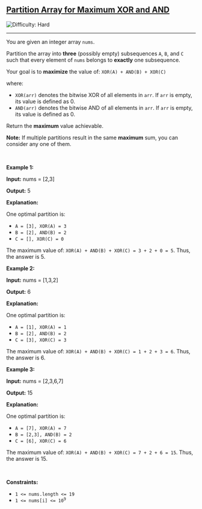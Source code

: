 <h2><a href="https://leetcode.com/problems/partition-array-for-maximum-xor-and-and">Partition Array for Maximum XOR and AND</a></h2> <img src='https://img.shields.io/badge/Difficulty-Hard-red' alt='Difficulty: Hard' /><hr><p>You are given an integer array <code>nums</code>.</p>

<p>Partition the array into <strong>three</strong> (possibly empty) <span data-keyword="subsequence-array">subsequences</span> <code>A</code>, <code>B</code>, and <code>C</code> such that every element of <code>nums</code> belongs to <strong>exactly</strong> one subsequence.</p>

<p>Your goal is to <strong>maximize</strong> the value of: <code>XOR(A) + AND(B) + XOR(C)</code></p>

<p>where:</p>

<ul>
	<li><code>XOR(arr)</code> denotes the bitwise XOR of all elements in <code>arr</code>. If <code>arr</code> is empty, its value is defined as 0.</li>
	<li><code>AND(arr)</code> denotes the bitwise AND of all elements in <code>arr</code>. If <code>arr</code> is empty, its value is defined as 0.</li>
</ul>

<p>Return the <strong>maximum</strong> value achievable.</p>

<p><strong>Note:</strong> If multiple partitions result in the same <strong>maximum</strong> sum, you can consider any one of them.</p>

<p>&nbsp;</p>
<p><strong class="example">Example 1:</strong></p>

<div class="example-block">
<p><strong>Input:</strong> <span class="example-io">nums = [2,3]</span></p>

<p><strong>Output:</strong> <span class="example-io">5</span></p>

<p><strong>Explanation:</strong></p>

<p>One optimal partition is:</p>

<ul>
	<li><code>A = [3], XOR(A) = 3</code></li>
	<li><code>B = [2], AND(B) = 2</code></li>
	<li><code>C = [], XOR(C) = 0</code></li>
</ul>

<p>The maximum value of: <code>XOR(A) + AND(B) + XOR(C) = 3 + 2 + 0 = 5</code>. Thus, the answer is 5.</p>
</div>

<p><strong class="example">Example 2:</strong></p>

<div class="example-block">
<p><strong>Input:</strong> <span class="example-io">nums = [1,3,2]</span></p>

<p><strong>Output:</strong> <span class="example-io">6</span></p>

<p><strong>Explanation:</strong></p>

<p>One optimal partition is:</p>

<ul>
	<li><code>A = [1], XOR(A) = 1</code></li>
	<li><code>B = [2], AND(B) = 2</code></li>
	<li><code>C = [3], XOR(C) = 3</code></li>
</ul>

<p>The maximum value of: <code>XOR(A) + AND(B) + XOR(C) = 1 + 2 + 3 = 6</code>. Thus, the answer is 6.</p>
</div>

<p><strong class="example">Example 3:</strong></p>

<div class="example-block">
<p><strong>Input:</strong> <span class="example-io">nums = [2,3,6,7]</span></p>

<p><strong>Output:</strong> <span class="example-io">15</span></p>

<p><strong>Explanation:</strong></p>

<p>One optimal partition is:</p>

<ul>
	<li><code>A = [7], XOR(A) = 7</code></li>
	<li><code>B = [2,3], AND(B) = 2</code></li>
	<li><code>C = [6], XOR(C) = 6</code></li>
</ul>

<p>The maximum value of: <code>XOR(A) + AND(B) + XOR(C) = 7 + 2 + 6 = 15</code>. Thus, the answer is 15.</p>
</div>

<p>&nbsp;</p>
<p><strong>Constraints:</strong></p>

<ul>
	<li><code>1 &lt;= nums.length &lt;= 19</code></li>
	<li><code>1 &lt;= nums[i] &lt;= 10<sup>9</sup></code></li>
</ul>
